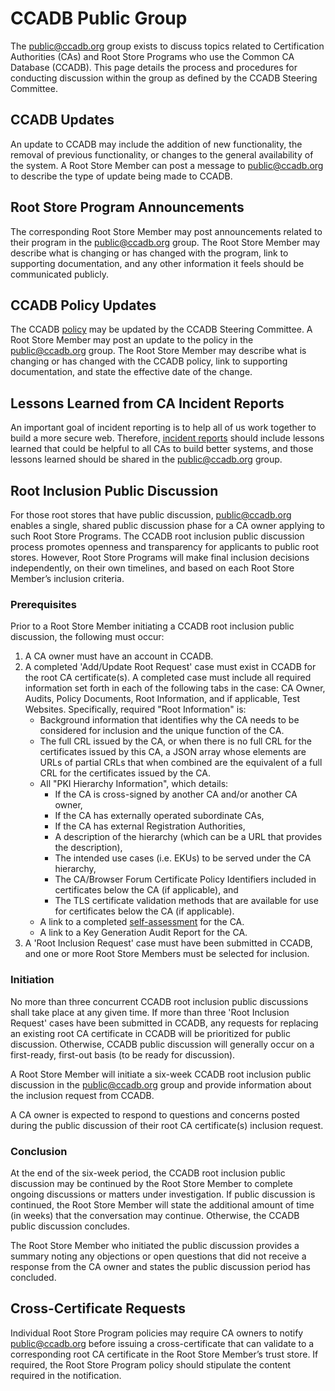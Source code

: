 # CCADB Public Group #

The public@ccadb.org group exists to discuss topics related to Certification Authorities (CAs) and Root Store Programs who use the Common CA Database (CCADB). This page details the process and procedures for conducting discussion within the group as defined by the CCADB Steering Committee.

## CCADB Updates ##
An update to CCADB may include the addition of new functionality, the removal of previous functionality, or changes to the general availability of the system. A Root Store Member can post a message to public@ccadb.org to describe the type of update being made to CCADB.

## Root Store Program Announcements ##
The corresponding Root Store Member may post announcements related to their program in the public@ccadb.org group. The Root Store Member may describe what is changing or has changed with the program, link to supporting documentation, and any other information it feels should be communicated publicly.

## CCADB Policy Updates ##
The CCADB [policy](https://www.ccadb.org/policy) may be updated by the CCADB Steering Committee. A Root Store Member may post an update to the policy in the public@ccadb.org group. The Root Store Member may describe what is changing or has changed with the CCADB policy, link to supporting documentation, and state the effective date of the change.

## Lessons Learned from CA Incident Reports ##
An important goal of incident reporting is to help all of us work together to build a more secure web. Therefore, [incident reports](https://wiki.mozilla.org/CA/Incident_Dashboard) should include lessons learned that could be helpful to all CAs to build better systems, and those lessons learned should be shared in the public@ccadb.org group.

## Root Inclusion Public Discussion ##
For those root stores that have public discussion, public@ccadb.org enables a single, shared public discussion phase for a CA owner applying to such Root Store Programs. The CCADB root inclusion public discussion process promotes openness and transparency for applicants to public root stores. However, Root Store Programs will make final inclusion decisions independently, on their own timelines, and based on each Root Store Member’s inclusion criteria.

### Prerequisites ###
Prior to a Root Store Member initiating a CCADB root inclusion public discussion, the following must occur:

1. A CA owner must have an account in CCADB.
2. A completed 'Add/Update Root Request' case must exist in CCADB for the root CA certificate(s). A completed case must include all required information set forth in each of the following tabs in the case: CA Owner, Audits, Policy Documents, Root Information, and if applicable, Test Websites. Specifically, required "Root Information" is:
    * Background information that identifies why the CA needs to be considered for inclusion and the unique function of the CA.
    * The full CRL issued by the CA, or when there is no full CRL for the certificates issued by this CA, a JSON array whose elements are URLs of partial CRLs that when combined are the equivalent of a full CRL for the certificates issued by the CA.
    * All "PKI Hierarchy Information", which details:
        * If the CA is cross-signed by another CA and/or another CA owner,
        * If the CA has externally operated subordinate CAs,
        * If the CA has external Registration Authorities,
        * A description of the hierarchy (which can be a URL that provides the description),
        * The intended use cases (i.e. EKUs) to be served under the CA hierarchy,
        * The CA/Browser Forum Certificate Policy Identifiers included in certificates below the CA (if applicable), and
        * The TLS certificate validation methods that are available for use for certificates below the CA (if applicable).
    * A link to a completed [self-assessment](https://docs.google.com/spreadsheets/d/1UrACV9GkWU_toygYOBiWaHpNZ8ClsrA9IcKALGg-obI/edit?usp=sharing) for the CA.
    * A link to a Key Generation Audit Report for the CA.
3. A 'Root Inclusion Request' case must have been submitted in CCADB, and one or more Root Store Members must be selected for inclusion.

### Initiation ###
No more than three concurrent CCADB root inclusion public discussions shall take place at any given time. If more than three 'Root Inclusion Request' cases have been submitted in CCADB, any requests for replacing an existing root CA certificate in CCADB will be prioritized for public discussion. Otherwise, CCADB public discussion will generally occur on a first-ready, first-out basis (to be ready for discussion). 

A Root Store Member will initiate a six-week CCADB root inclusion public discussion in the public@ccadb.org group and provide information about the inclusion request from CCADB.

A CA owner is expected to respond to questions and concerns posted during the public discussion of their root CA certificate(s) inclusion request.

### Conclusion ###
At the end of the six-week period, the CCADB root inclusion public discussion may be continued by the Root Store Member to complete ongoing discussions or matters under investigation. If public discussion is continued, the Root Store Member will state the additional amount of time (in weeks) that the conversation may continue. Otherwise, the CCADB public discussion concludes.

The Root Store Member who initiated the public discussion provides a summary noting any objections or open questions that did not receive a response from the CA owner and states the public discussion period has concluded.

## Cross-Certificate Requests ##
Individual Root Store Program policies may require CA owners to notify public@ccadb.org before issuing a cross-certificate that can validate to a corresponding root CA certificate in the Root Store Member’s trust store. If required, the Root Store Program policy should stipulate the content required in the notification.
